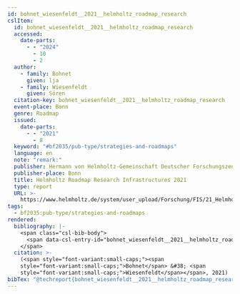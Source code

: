 ```yaml
---
id: bohnet_wiesenfeldt__2021__helmholtz_roadmap_research
cslItem:
  id: bohnet_wiesenfeldt__2021__helmholtz_roadmap_research
  accessed:
    date-parts:
      - - "2024"
        - 10
        - 2
  author:
    - family: Bohnet
      given: lja
    - family: Wiesenfeldt
      given: Sören
  citation-key: bohnet_wiesenfeldt__2021__helmholtz_roadmap_research
  event-place: Bonn
  genre: Roadmap
  issued:
    date-parts:
      - - "2021"
        - 8
  keyword: "#bf2035/pub-type/strategies-and-roadmaps"
  language: en
  note: "remark:"
  publisher: Hermann von Helmholtz-Gemeinschaft Deutscher Forschungszentren e.V.
  publisher-place: Bonn
  title: Helmholtz Roadmap Research Infrastructures 2021
  type: report
  URL: >-
    https://www.helmholtz.de/system/user_upload/Forschung/FIS/21_Helmholtz_FIS_Roadmap_English.pdf
tags:
  - bf2035:pub-type/strategies-and-roadmaps
rendered:
  bibliography: |-
    <span class="csl-bib-body">
      <span data-csl-entry-id="bohnet_wiesenfeldt__2021__helmholtz_roadmap_research" class="csl-entry"><span class='author-bib'>Bohnet, &#38; Wiesenfeldt, S.</span>. <span class='date-bib'>(2021)</span>. <span class='title'><i><b><span style="font-style:normal;">Helmholtz Roadmap Research Infrastructures 2021</span></b></i></span> [Roadmap]. Hermann von Helmholtz-Gemeinschaft Deutscher Forschungszentren e.V. <span class='URL'><a href='https://www.helmholtz.de/system/user_upload/Forschung/FIS/21_Helmholtz_FIS_Roadmap_English.pdf'>LINK</a></span></span>
    </span>
  citation: >-
    (<span style="font-variant:small-caps;"><span
    style="font-variant:small-caps;">Bohnet</span> &#38; <span
    style="font-variant:small-caps;">Wiesenfeldt</span></span>, 2021)
bibTex: "@techreport{bohnet_wiesenfeldt__2021__helmholtz_roadmap_research,\n\taddress = {Bonn},\n\tauthor = {Bohnet, lja and Wiesenfeldt, S{\\\" o}ren},\n\tyear = {2021},\n\tmonth = {8},\n\tnote = {remark:},\n\tinstitution = {Hermann von Helmholtz-Gemeinschaft Deutscher Forschungszentren e.V.},\n\ttitle = {Helmholtz {Roadmap} {Research} {Infrastructures} 2021},\n\ttype = {Roadmap},\n\turl = {https://www.helmholtz.de/system/user_upload/Forschung/FIS/21_Helmholtz_FIS_Roadmap_English.pdf},\n}\n\n"
---
```

